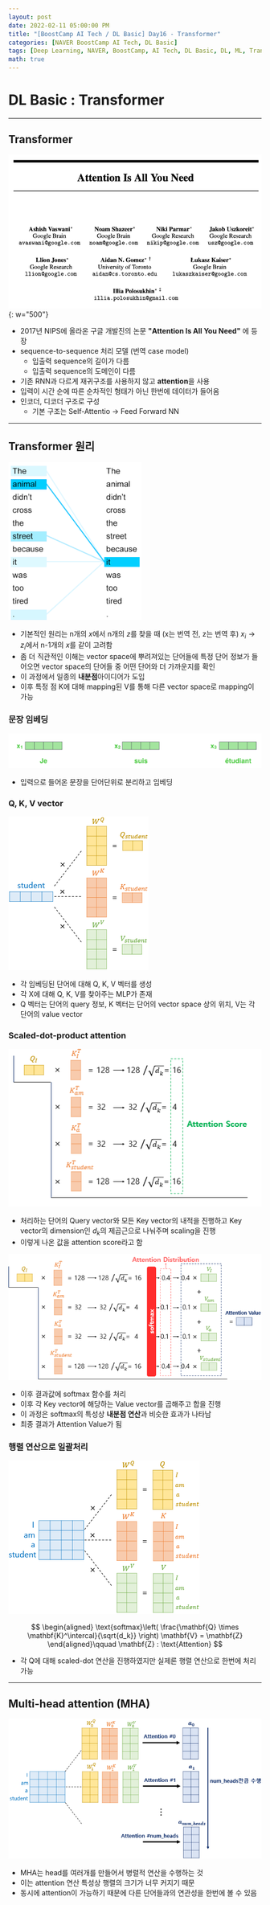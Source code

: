 ```yaml
---
layout: post
date: 2022-02-11 05:00:00 PM
title: "[BoostCamp AI Tech / DL Basic] Day16 - Transformer"
categories: [NAVER BoostCamp AI Tech, DL Basic]
tags: [Deep Learning, NAVER, BoostCamp, AI Tech, DL Basic, DL, ML, Transformer]
math: true
---
```

# DL Basic : Transformer

---

## Transformer

![](/image/boostcamp/dlbasic/transformer/att.png){: w="500"}

- 2017년 NIPS에 올라온 구글 개발진의 논문 **"Attention Is All You Need"** 에 등장
- sequence-to-sequence 처리 모델 (번역 case model)
  - 입출력 sequence의 길이가 다름
  - 입출력 sequence의 도메인이 다름
- 기존 RNN과 다르게 재귀구조를 사용하지 않고 **attention**을 사용
- 입력이 시간 순에 따른 순차적인 형태가 아닌 한번에 데이터가 들어옴
- 인코더, 디코더 구조로 구성
  - 기본 구조는 Self-Attentio $\rightarrow$ Feed Forward NN

---

## Transformer 원리

![](/image/boostcamp/dlbasic/transformer/tr.png)

- 기본적인 원리는 n개의 $x$에서 n개의 $z$를 찾을 때 (x는 번역 전, z는 번역 후) $x_i \rightarrow z_i$에서 n-1개의 $x$를 같이 고려함
- 좀 더 직관적인 이해는 vector space에 뿌려져있는 단어들에 특정 단어 정보가 들어오면 vector space의 단어들 중 어떤 단어와 더 가까운지를 확인
- 이 과정에서 일종의 **내분점**아이디어가 도입
- 이후 특정 점 K에 대해 mapping된 V를 통해 다른 vector space로 mapping이 가능

### 문장 임베딩

![](/image/boostcamp/dlbasic/transformer/tr0.png)

- 입력으로 들어온 문장을 단어단위로 분리하고 임베딩

### Q, K, V vector

![](/image/boostcamp/dlbasic/transformer/tr1.PNG)

- 각 임베딩된 단어에 대해 Q, K, V 벡터를 생성
- 각 X에 대해 Q, K, V를 찾아주는 MLP가 존재
- Q 벡터는 단어의 query 정보, K 벡터는 단어의 vector space 상의 위치, V는 각 단어의 value vector

### Scaled-dot-product attention

![](/image/boostcamp/dlbasic/transformer/tr2.png)

- 처리하는 단어의 Query vector와 모든 Key vector의 내적을 진행하고 Key vector의 dimension인 $d_k$의 제곱근으로 나눠주며 scaling을 진행
- 이렇게 나온 값을 attention score라고 함

![](/image/boostcamp/dlbasic/transformer/tr3.PNG)

- 이후 결과값에 softmax 함수를 처리
- 이후 각 Key vector에 해당하는 Value vector를 곱해주고 합을 진행
- 이 과정은 softmax의 특성상 **내분점 연산**과 비슷한 효과가 나타남
- 최종 결과가 Attention Value가 됨

### 행렬 연산으로 일괄처리

![](/image/boostcamp/dlbasic/transformer/tr4.PNG)

$$
\begin{aligned}
    \text{softmax}\left( \frac{\mathbf{Q} \times \mathbf{K}^\intercal}{\sqrt{d_k}} \right) \mathbf{V} = \mathbf{Z}
\end{aligned}\qquad \mathbf{Z} : \text{Attention}
$$

- 각 Q에 대해 scaled-dot 연산을 진행하였지만 실제론 행렬 연산으로 한번에 처리 가능

---

## Multi-head attention (MHA)

![](/image/boostcamp/dlbasic/transformer/mha.PNG)

- MHA는 head를 여러개를 만들어서 병렬적 연산을 수행하는 것
- 이는 attention 연산 특성상 행렬의 크기가 너무 커지기 때문
- 동시에 attention이 가능하기 때문에 다른 단어들과의 연관성을 한번에 볼 수 있음